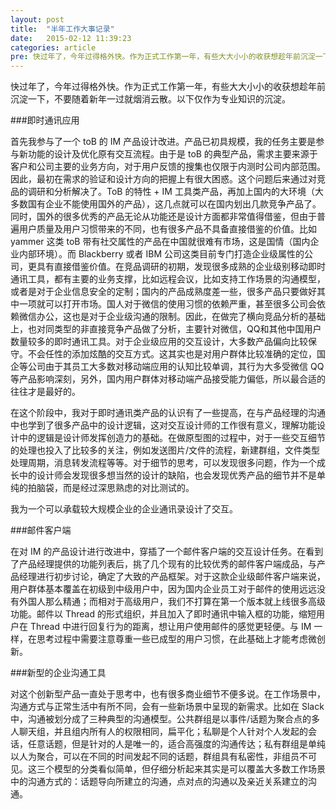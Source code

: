 ```yaml
---
layout: post
title:  "半年工作大事记录"
date:   2015-02-12 11:39:23
categories: article
pre: 快过年了，今年过得格外快。作为正式工作第一年，有些大大小小的收获想趁年前沉淀一下，不要随着新年一过就烟消云散。以下仅作为专业知识的沉淀。
---
```


快过年了，今年过得格外快。作为正式工作第一年，有些大大小小的收获想趁年前沉淀一下，不要随着新年一过就烟消云散。以下仅作为专业知识的沉淀。

###即时通讯应用

首先我参与了一个 toB 的 IM 产品设计改进。产品已初具规模，我的任务主要是参与新功能的设计及优化原有交互流程。由于是 toB 的典型产品，需求主要来源于客户和公司主要的业务方向，对于用户反馈的搜集也仅限于内测时公司内部范围。因此，最初在需求的验证和设计方向的把握上有很大困惑。这个问题后来通过对竞品的调研和分析解决了。ToB 的特性 + IM 工具类产品，再加上国内的大环境（大多数国有企业不能使用国外的产品），这几点就可以在国内划出几款竞争产品了。同时，国外的很多优秀的产品无论从功能还是设计方面都非常值得借鉴，但由于普遍用户质量及用户习惯带来的不同，也有很多产品不具备直接借鉴的价值。比如 yammer 这类 toB 带有社交属性的产品在中国就很难有市场，这是国情（国内企业内部环境）。而 Blackberry 或者 IBM 公司这类目前专门打造企业级属性的公司，更具有直接借鉴价值。在竞品调研的初期，发现很多成熟的企业级别移动即时通讯工具，都有主要的业务支撑，比如远程会议，比如支持工作场景的沟通模型，或者是对于企业信息安全的定制；国内的产品成熟度差一些，很多产品只要做好其中一项就可以打开市场。国人对于微信的使用习惯的依赖严重，甚至很多公司会依赖微信办公，这也是对于企业级沟通的限制。因此，在做完了横向竞品分析的基础上，也对同类型的非直接竞争产品做了分析，主要针对微信，QQ和其他中国用户数量较多的即时通讯工具。对于企业级应用的交互设计，大多数产品偏向比较保守。不会任性的添加炫酷的交互方式。这其实也是对用户群体比较准确的定位，国企等公司由于其员工大多数对移动端应用的认知比较单调，其行为大多受微信 QQ 等产品影响深刻，另外，国内用户群体对移动端产品接受能力偏低，所以最合适的往往才是最好的。

在这个阶段中，我对于即时通讯类产品的认识有了一些提高，在与产品经理的沟通中也学到了很多产品中的设计逻辑，这对交互设计师的工作很有意义，理解功能设计中的逻辑是设计师发挥创造力的基础。在做原型图的过程中，对于一些交互细节的处理也投入了比较多的关注，例如发送图片/文件的流程，新建群组，文件类型处理周期，消息转发流程等等。对于细节的思考，可以发现很多问题，作为一个成长中的设计师会发现很多想当然的设计的缺陷，也会发现优秀产品的细节并不是单纯的拍脑袋，而是经过深思熟虑的对比测试的。

我为一个可以承载较大规模企业的企业通讯录设计了交互。

###邮件客户端
  
在对 IM 的产品设计进行改进中，穿插了一个邮件客户端的交互设计任务。在看到了产品经理提供的功能列表后，挑了几个现有的比较优秀的邮件客户端成品，与产品经理进行初步讨论，确定了大致的产品框架。对于这款企业级邮件客户端来说，用户群体基本覆盖在初级到中级用户中，因为国内企业员工对于邮件的使用远远没有外国人那么精通；而相对于高级用户，我们不打算在第一个版本就上线很多高级功能。邮件以 Thread 的形式组织，并且加入了即时通讯中输入框的功能，缩短用户在 Thread 中进行回复行为的距离，想让用户使用邮件的感觉更轻便。与 IM 一样，在思考过程中需要注意尊重一些已成型的用户习惯，在此基础上才能考虑微创新。

###新型的企业沟通工具
  
对这个创新型产品一直处于思考中，也有很多商业细节不便多说。在工作场景中，沟通方式与正常生活中有所不同，会有一些新场景中呈现的新需求。比如在 Slack 中，沟通被划分成了三种典型的沟通模型。公共群组是以事件/话题为聚合点的多人聊天组，并且组内所有人的权限相同，扁平化；私聊是个人针对个人发起的会话，任意话题，但是针对的人是唯一的，适合高强度的沟通传达；私有群组是单纯以人为聚合，可以在不同的时间发起不同的话题，群组具有私密性，非组员不可见。这三个模型的分类看似简单，但仔细分析起来其实是可以覆盖大多数工作场景中的沟通方式的：话题导向所建立的沟通，点对点的沟通以及亲近关系建立的沟通。
































